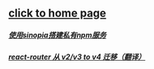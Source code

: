 ## [click to home page](https://jindada.github.io/blog)


##### [使用sinopia搭建私有npm服务](https://github.com/jindada/blog/issues/1)

##### [react-router 从 v2/v3 to v4 迁移（翻译）](https://github.com/jindada/blog/issues/6)

